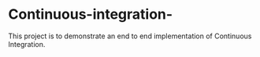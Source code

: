 # Continuous-integration-
This project is to demonstrate an end to end implementation of Continuous Integration.
